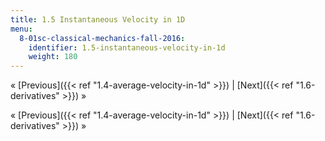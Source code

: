 ```yaml
---
title: 1.5 Instantaneous Velocity in 1D
menu:
  8-01sc-classical-mechanics-fall-2016:
    identifier: 1.5-instantaneous-velocity-in-1d
    weight: 180
---
```

« [Previous]({{< ref "1.4-average-velocity-in-1d" >}}) | [Next]({{< ref "1.6-derivatives" >}}) »

« [Previous]({{< ref "1.4-average-velocity-in-1d" >}}) | [Next]({{< ref "1.6-derivatives" >}}) »